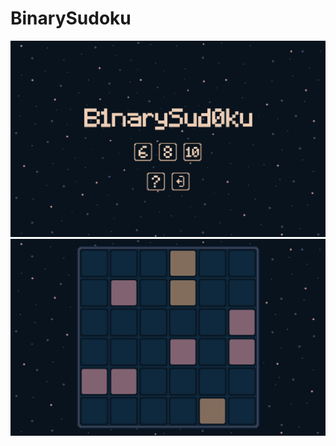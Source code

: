 # BinarySudoku
![Game1](https://github.com/YunusM235/BinarySudoku/blob/main/game1.png)
![Game2](https://github.com/YunusM235/BinarySudoku/blob/main/game2.png)
